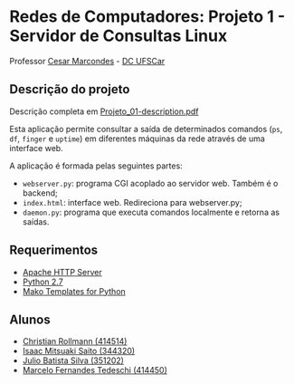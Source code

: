 # Redes de Computadores: Projeto 1 - Servidor de Consultas Linux

Professor [Cesar Marcondes](https://github.com/cmarcond) - [DC UFSCar](http://www.dc.ufscar.br/)


## Descrição do projeto

Descrição completa em [Projeto_01-description.pdf](docs/Projeto_01-description.pdf)

Esta aplicação permite consultar a saída de determinados comandos (`ps`, `df`,
`finger` e `uptime`) em diferentes máquinas da rede através de uma interface
web.

A aplicação é formada pelas seguintes partes:

- `webserver.py`: programa CGI acoplado ao servidor web. Também é o backend;
- `index.html`: interface web. Redireciona para webserver.py;
- `daemon.py`: programa que executa comandos localmente e retorna as saídas.


## Requerimentos

*   [Apache HTTP Server](https://httpd.apache.org/)
*   [Python 2.7](https://www.python.org/)
*   [Mako Templates for Python](http://www.makotemplates.org/)


## Alunos

*   [Christian Rollmann (414514)](https://github.com/christianroll)
*   [Isaac Mitsuaki Saito (344320)](https://github.com/zacmks)
*   [Julio Batista Silva (351202)](https://github.com/jbsilva)
*   [Marcelo Fernandes Tedeschi (414450)](https://github.com/marcelotedeschi)
